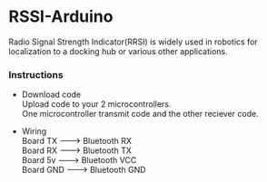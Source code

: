# RSSI-Arduino
Radio Signal Strength Indicator(RRSI) is widely used in robotics for localization to a docking hub or various other applications.


### Instructions

- Download code <br />
  Upload code to your 2 microcontrollers. <br /> 
  One microcontroller transmit code and the other reciever code. <br />

- Wiring <br />
  Board TX  ---> Bluetooth RX <br />
  Board RX  ---> Bluetooth TX <br />
  Board 5v  ---> Bluetooth VCC <br />
  Board GND ---> Bluetooth GND <br />
